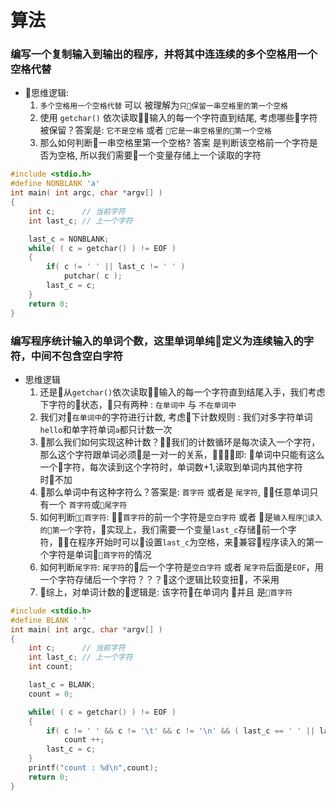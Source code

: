 # 算法

### 编写一个复制输入到输出的程序，并将其中连连续的多个空格用一个空格代替
- 思维逻辑:
    1. `多个空格用一个空格代替` 可以 被理解为`只保留一串空格里的第一个空格`
    1. 使用 `getchar()` 依次读取输入的每一个字符直到结尾, 考虑哪些字符被保留？答案是: `它不是空格` 或者 `它是一串空格里的第一个空格`
    1. 那么如何判断一串空格里第一个空格? 答案 是判断该空格前一个字符是否为空格, 所以我们需要一个变量存储上一个读取的字符
```c
#include <stdio.h>
#define NONBLANK 'a'
int main( int argc, char *argv[] )
{
    int c;      // 当前字符
    int last_c; // 上一个字符

    last_c = NONBLANK;
    while( ( c = getchar() ) != EOF )
    {
        if( c != ' ' || last_c != ' ' )
            putchar( c );
        last_c = c;
    }
    return 0;
}
```

### 编写程序统计输入的单词个数，这里单词单纯定义为连续输入的字符，中间不包含空白字符
- 思维逻辑
    1. 还是从`getchar()`依次读取输入的每一个字符直到结尾入手，我们考虑下字符的状态，只有两种 : `在单词中` 与 `不在单词中`
    1. 我们对`在单词中`的字符进行计数, 考虑下计数规则 : 我们对多字符单词`hello`和单字符单词`a`都只计数一次
    1. 那么我们如何实现这种计数？我们的计数循环是每次读入一个字符，那么这个字符跟单词必须是一对一的关系，即: 单词中只能有这么一个字符，每次读到这个字符时，单词数+1,读取到单词内其他字符时不加
    1. 那么单词中有这种字符么？答案是: `首字符` 或者是 `尾字符`, 任意单词只有一个 `首字符`或`尾字符`
    1. 如何判断`首字符`: `首字符`的前一个字符是`空白字符` 或者 是`输入程序读入的第一个`字符，实现上，我们需要一个变量`last_c`存储前一个字符，在程序开始时可以设置`last_c`为空格，来兼容程序读入的第一个字符是单词`首字符`的情况
    1. 如何判断`尾字符`: `尾字符`的后一个字符是`空白字符` 或者 `尾字符`后面是`EOF`，用一个字符存储后一个字符？？？这个逻辑比较变扭，不采用
    1. 综上，对单词计数的逻辑是: 该字符在单词内 并且 是`首字符`

```c
#include <stdio.h>
#define BLANK ' '
int main( int argc, char *argv[] )
{
    int c;      // 当前字符
    int last_c; // 上一个字符
    int count;

    last_c = BLANK;
    count = 0;

    while( ( c = getchar() ) != EOF )
    {
        if( c != ' ' && c != '\t' && c != '\n' && ( last_c == ' ' || last_c == '\t' || last_c == '\n' ) )
            count ++;
        last_c = c;
    }
    printf("count : %d\n",count);
    return 0;
}
```











